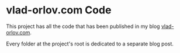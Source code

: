 # vlad-orlov.com Code 

This project has all the code that has been published in my blog [vlad-orlov.com](http://vlad-orlov.com).

Every folder at the project's root is dedicated to a separate blog post. 
